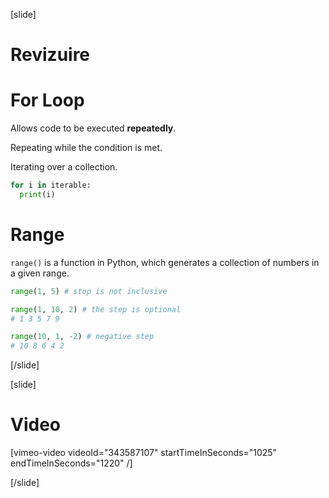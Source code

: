 [slide]
# Revizuire

# For Loop
Allows code to be executed **repeatedly**.

Repeating while the condition is met.

Iterating over a collection.
```python
for i in iterable:
  print(i)
```

# Range
`range()` is a function in Python, which generates a collection of numbers in a given range.

```python
range(1, 5) # stop is not inclusive
```

```python
range(1, 10, 2) # the step is optional
# 1 3 5 7 9
```

```python
range(10, 1, -2) # negative step
# 10 8 6 4 2
```
[/slide]

[slide]
# Video

[vimeo-video videoId="343587107" startTimeInSeconds="1025" endTimeInSeconds="1220" /]

[/slide]
